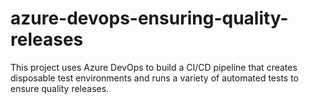 # azure-devops-ensuring-quality-releases
This project uses Azure DevOps to build a CI/CD pipeline that creates disposable test environments and runs a variety of automated tests to ensure quality releases.

